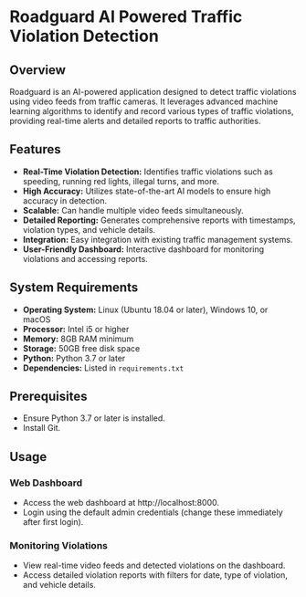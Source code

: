 # Roadguard AI Powered Traffic Violation Detection

## Overview
Roadguard is an AI-powered application designed to detect traffic violations using video feeds from traffic cameras. It leverages advanced machine learning algorithms to identify and record various types of traffic violations, providing real-time alerts and detailed reports to traffic authorities.

## Features
- **Real-Time Violation Detection:** Identifies traffic violations such as speeding, running red lights, illegal turns, and more.
- **High Accuracy:** Utilizes state-of-the-art AI models to ensure high accuracy in detection.
- **Scalable:** Can handle multiple video feeds simultaneously.
- **Detailed Reporting:** Generates comprehensive reports with timestamps, violation types, and vehicle details.
- **Integration:** Easy integration with existing traffic management systems.
- **User-Friendly Dashboard:** Interactive dashboard for monitoring violations and accessing reports.

## System Requirements
- **Operating System:** Linux (Ubuntu 18.04 or later), Windows 10, or macOS
- **Processor:** Intel i5 or higher
- **Memory:** 8GB RAM minimum
- **Storage:** 50GB free disk space
- **Python:** Python 3.7 or later
- **Dependencies:** Listed in `requirements.txt`

## Prerequisites
- Ensure Python 3.7 or later is installed.
- Install Git.

## Usage
### Web Dashboard
- Access the web dashboard at http://localhost:8000.
- Login using the default admin credentials (change these immediately after first login).
### Monitoring Violations
- View real-time video feeds and detected violations on the dashboard.
- Access detailed violation reports with filters for date, type of violation, and vehicle details.
